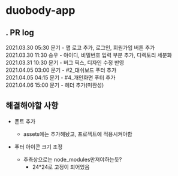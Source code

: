 duobody-app
===========
.
PR log
------
2021.03.30 05:30 문기 - 앱 로고 추가, 로그인, 회원가입 버튼 추가   
2021.03.30 11:30 승우 - 아이디, 비밀번호 입력 부분 추가, 디렉토리 세분화   
2021.03.31 10:30 문기 - 버그 픽스, 디자인 수정 반영   
2021.04.05 03:00 문기 - #2_대쉬보드 푸터 추가   
2021.04.05 04:15 문기 - #4_개인화면 푸터 추가   
2021.04.06 15:00 문기 - 헤더 추가(미완성)   


해결해야할 사항
-----------
- 폰트 추가   
    * assets에는 추가해놨고, 프로젝트에 적용시켜야함   

- 푸터 아이콘 크기 조정    
    * 추측상으로는 node_modules만져야하는듯?   
        + 24*24로 고정이 되어있음    

